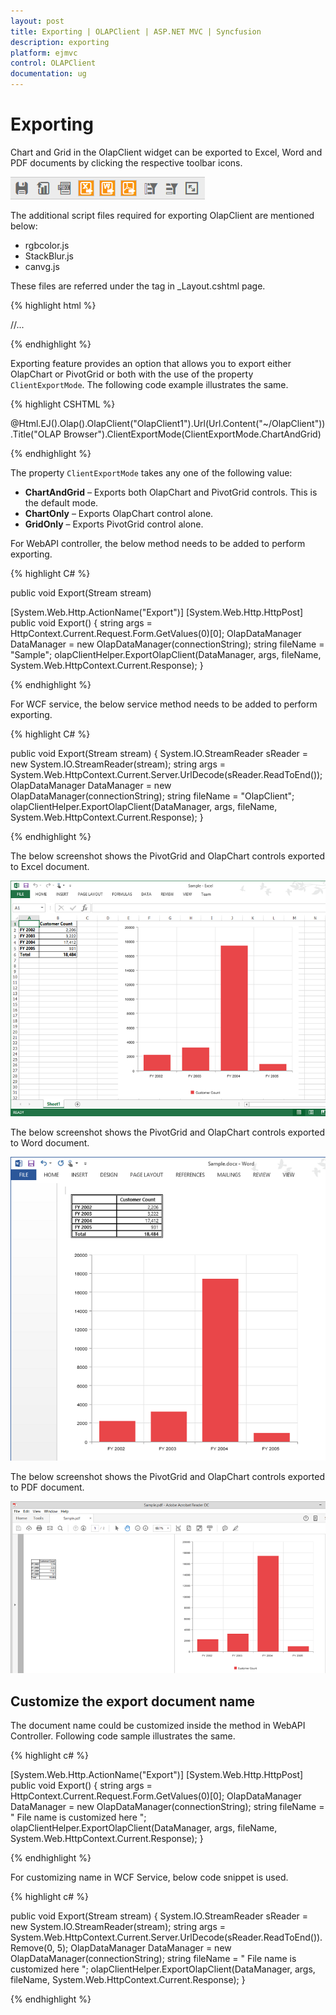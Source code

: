 ```yaml
---
layout: post
title: Exporting | OLAPClient | ASP.NET MVC | Syncfusion
description: exporting
platform: ejmvc
control: OLAPClient
documentation: ug
---
```


# Exporting

Chart and Grid in the OlapClient widget can be exported to Excel, Word and PDF documents by clicking the respective toolbar icons.

![](Exporting_images/exporticon.png)

The additional script files required for exporting OlapClient are mentioned below:

* rgbcolor.js 
* StackBlur.js 
* canvg.js

These files are referred under the <head> tag in _Layout.cshtml page. 

{% highlight html %}

<head>
    //...
    <script type="text/javascript" src="http://gabelerner.github.io/canvg/rgbcolor.js"></script>
    <script type="text/javascript" src="http://gabelerner.github.io/canvg/StackBlur.js"></script>
    <script type="text/javascript" src="http://gabelerner.github.io/canvg/canvg.js"></script>
</head>   
    
{% endhighlight %}

Exporting feature provides an option that allows you to export either OlapChart or PivotGrid or both with the use of the property `ClientExportMode`.  The following code example illustrates the same. 

{% highlight CSHTML %}

@Html.EJ().Olap().OlapClient("OlapClient1").Url(Url.Content("~/OlapClient")).Title("OLAP Browser").ClientExportMode(ClientExportMode.ChartAndGrid)

{% endhighlight %}

The property `ClientExportMode` takes any one of the following value:

* **ChartAndGrid** – Exports both OlapChart and PivotGrid controls. This is the default mode.
* **ChartOnly** – Exports OlapChart control alone.
* **GridOnly** – Exports PivotGrid control alone.

For WebAPI controller, the below method needs to be added to perform exporting.


{% highlight C# %}

public void Export(Stream stream)

[System.Web.Http.ActionName("Export")]
[System.Web.Http.HttpPost]
public void Export()
{
    string args = HttpContext.Current.Request.Form.GetValues(0)[0];
    OlapDataManager DataManager = new OlapDataManager(connectionString);
    string fileName = "Sample";
    olapClientHelper.ExportOlapClient(DataManager, args, fileName,
    System.Web.HttpContext.Current.Response);
}

{% endhighlight %}

For WCF service, the below service method needs to be added to perform exporting.

{% highlight C# %}

public void Export(Stream stream)
{
    System.IO.StreamReader sReader = new System.IO.StreamReader(stream);
    string args = System.Web.HttpContext.Current.Server.UrlDecode(sReader.ReadToEnd());
    OlapDataManager DataManager = new OlapDataManager(connectionString);
    string fileName = "OlapClient";
    olapClientHelper.ExportOlapClient(DataManager, args, fileName,
    System.Web.HttpContext.Current.Response);
}

{% endhighlight %}

The below screenshot shows the PivotGrid and OlapChart controls exported to Excel document.

![](Exporting_images/excelexport.png)

The below screenshot shows the PivotGrid and OlapChart controls exported to Word document.

![](Exporting_images/wordexport.png)

The below screenshot shows the PivotGrid and OlapChart controls exported to PDF document.

![](Exporting_images/pdfexport.png)

## Customize the export document name

The document name could be customized inside the method in WebAPI Controller. Following code sample illustrates the same.

{% highlight c# %}

[System.Web.Http.ActionName("Export")]
[System.Web.Http.HttpPost]
public void Export() {
    string args = HttpContext.Current.Request.Form.GetValues(0)[0];
    OlapDataManager DataManager = new OlapDataManager(connectionString);
    string fileName = " File name is customized here ";
    olapClientHelper.ExportOlapClient(DataManager, args, fileName, System.Web.HttpContext.Current.Response);
}

{% endhighlight %}

For customizing name in WCF Service, below code snippet is used.

{% highlight c# %}

public void Export(Stream stream) {
    System.IO.StreamReader sReader = new System.IO.StreamReader(stream);
    string args = System.Web.HttpContext.Current.Server.UrlDecode(sReader.ReadToEnd()).Remove(0, 5);
    OlapDataManager DataManager = new OlapDataManager(connectionString);
    string fileName = " File name is customized here ";
    olapClientHelper.ExportOlapClient(DataManager, args, fileName, System.Web.HttpContext.Current.Response);
}

{% endhighlight %}